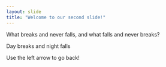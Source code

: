 ```yaml
---
layout: slide
title: "Welcome to our second slide!"
---
```

What breaks and never falls, and what falls and never breaks?

Day breaks and night falls


Use the left arrow to go back!
